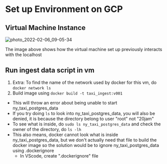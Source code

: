 # Set up Environment on GCP

## Virtual Machine Instance
![photo_2022-02-06_09-05-34](https://user-images.githubusercontent.com/86598825/152664472-3832c41f-a6af-4f8c-b5af-f719d898a182.jpg)

The image above shows how the virtual machine set up previously interacts with the localhost

## Run ingest data script in vm
1. Extra: To find the name of the network used by docker for this vm, do `docker network ls`
2. Build image using `docker build -t taxi_ingest:v001`
  - This will throw an error about being unable to start ny_taxi_postgres_data
  - If you try doing `ls` to look into ny_taxi_postgres_data, you will also be denied, it is because the directory belong to user "root" not "20jam"
  - To see what is inside, do `sudo ls ny_taxi_postgres_data` and check the owner of the directory, do `ls -lh`
  - This also means, docker cannot look what is inside ny_taxi_postgres_data, but we don't actually need that file to build the docker image so the solution would be to ignore ny_taxi_postgres_data using .dockerignore
    - In VScode, create ".dockerignore" file
